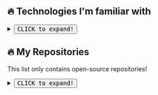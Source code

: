 ## 🔥 Technologies I'm familiar with
<details><br>
<summary><button><kbd><kbd>CLICK</kbd> to expand!</kbd></button></summary>

![Static Badge](https://img.shields.io/badge/HTML_%26_CSS-lang?logoColor=%23fff&labelColor=%23db3300&color=%23db3300)
![Static Badge](https://img.shields.io/badge/SASS_%26_LESS-lang?logoColor=%23fff&labelColor=%23c76494&color=%23c76494)
![Static Badge](https://img.shields.io/badge/JavaScript-f7ae00?logo=javascript&logoColor=%23fff&labelColor=%23f7ae00&color=%23f7ae00)
![Static Badge](https://img.shields.io/badge/TypeScript-lang?logo=typescript&logoColor=%23fff&labelColor=%232f74c0&color=%232f74c0)
![Static Badge](https://img.shields.io/badge/Python-lang?logo=python&logoColor=%23fff&labelColor=%23376c99&color=%23376c99)
![Static Badge](https://img.shields.io/badge/React-lang?logo=react&logoColor=%235ed3f3&labelColor=%23000&color=%23000)
![Static Badge](https://img.shields.io/badge/NextJS-lang?logo=react&logoColor=%23fff&labelColor=%23c42525&color=%23c42525)
![Static Badge](https://img.shields.io/badge/MaterialUI-lang?logo=mui&logoColor=%23fff&labelColor=%23007cf8&color=%23007cf8)
![Static Badge](https://img.shields.io/badge/NodeJS-green?logo=javascript&logoColor=%23fff&labelColor=%233c823b&color=%233c823b)
![Static Badge](https://img.shields.io/badge/MySQL-lang?logo=mysql&logoColor=%23fff&labelColor=%23e48e00&color=%23e48e00)
![Static Badge](https://img.shields.io/badge/MongoDB-green?logo=mongodb&logoColor=%23fff&labelColor=%234fa542&color=%234fa542)
![Static Badge](https://img.shields.io/badge/Git-lang?logo=github&logoColor=%23fff&labelColor=%238A2BE2&color=%238A2BE2)
![Static Badge](https://img.shields.io/badge/Docker-lang?logo=docker&logoColor=%23fff&labelColor=%231d63ed&color=%231d63ed)

</details>

## 🔥 My Repositories
This list only contains open-source repositories!
<details>
<summary><button><kbd><kbd>CLICK</kbd> to expand!</kbd></button></summary>

### 1. ChatGPT-Assistant

<blockquote>ChatGPT-Assisant that can work in as discord bot or in web-interface (inteface if a clone chatGPT's chat). Can be implemented on website with <iframe> tag. Script contains 3 config, for main, style and language configs. Main one contains all settings for the entire project. Project was made on NodeJS & Express.JS</blockquote>

<a href="https://github.com/FLEYreal/ChatGPT-Assistant"><img alt="Static Badge" src="https://img.shields.io/badge/Repository-8A2BE2?logo=github&logoColor=%23ffffff&labelColor=8A2BE2"></a>
![Static Badge](https://img.shields.io/badge/NodeJS-green?logo=javascript&logoColor=%23fff&labelColor=%233c823b&color=%233c823b)
![Static Badge](https://img.shields.io/badge/JavaScript-f7ae00?logo=javascript&logoColor=%23fff&labelColor=%23f7ae00&color=%23f7ae00)
![Static Badge](https://img.shields.io/badge/MySQL-lang?logo=mysql&logoColor=%23fff&labelColor=%23e48e00&color=%23e48e00)


### 2. Discord-Message-Spammer

<blockquote>This is a discord bot, that can send notifications to all users of discord server it's located. Can be used for mailing to everyone. Bot also has filters, message can be sent to exact role. Has API to send notification with. Project was mde with NodeJS & Express.JS & Typescript</blockquote>

<a href="https://github.com/FLEYreal/Discord-Message-Spammer"><img alt="Static Badge" src="https://img.shields.io/badge/Repository-8A2BE2?logo=github&logoColor=%23ffffff&labelColor=8A2BE2"></a>
![Static Badge](https://img.shields.io/badge/NodeJS-green?logo=javascript&logoColor=%23fff&labelColor=%233c823b&color=%233c823b)
![Static Badge](https://img.shields.io/badge/TypeScript-lang?logo=typescript&logoColor=%23fff&labelColor=%232f74c0&color=%232f74c0)
![Static Badge](https://img.shields.io/badge/JavaScript-f7ae00?logo=javascript&logoColor=%23fff&labelColor=%23f7ae00&color=%23f7ae00)

### 3. SAS-Discord-Bot

<blockquote>This is a discord bot, that uses API of steam and cs:go to get information about XP of the steam users, sends custom message to discord as XP updated!</blockquote>

<a href="https://github.com/FLEYreal/SAS-Discord-Bot"><img alt="Static Badge" src="https://img.shields.io/badge/Repository-8A2BE2?logo=github&logoColor=%23ffffff&labelColor=8A2BE2"></a>
![Static Badge](https://img.shields.io/badge/Python-lang?logo=python&logoColor=%23fff&labelColor=%23376c99&color=%23376c99)

### 4. YouTube-Chat-Bot

<blockquote>The chat-bot for streamers on youtube which monitors all user's messages and adds points for activity, saves these points to SQL database and then they can be used to buy stuff of the website</blockquote>

<a href="https://github.com/FLEYreal/YouTube-Chat-Bot"><img alt="Static Badge" src="https://img.shields.io/badge/Repository-8A2BE2?logo=github&logoColor=%23ffffff&labelColor=8A2BE2"></a>
![Static Badge](https://img.shields.io/badge/NodeJS-green?logo=javascript&logoColor=%23fff&labelColor=%233c823b&color=%233c823b)
![Static Badge](https://img.shields.io/badge/JavaScript-f7ae00?logo=javascript&logoColor=%23fff&labelColor=%23f7ae00&color=%23f7ae00)
![Static Badge](https://img.shields.io/badge/MySQL-lang?logo=mysql&logoColor=%23fff&labelColor=%23e48e00&color=%23e48e00)

### 5. HatBuilders-Website

<blockquote>A Commertial Website for the Project of HatBuilders. The project that creates big buildings in Minecraft</blockquote>

<a href="https://github.com/FLEYreal/HatBuilders-Website"><img alt="Static Badge" src="https://img.shields.io/badge/Repository-8A2BE2?logo=github&logoColor=%23ffffff&labelColor=8A2BE2"></a>
![Static Badge](https://img.shields.io/badge/NextJS-lang?logo=react&logoColor=%23fff&labelColor=%23c42525&color=%23c42525)
![Static Badge](https://img.shields.io/badge/MaterialUI-lang?logo=mui&logoColor=%23fff&labelColor=%23007cf8&color=%23007cf8)
![Static Badge](https://img.shields.io/badge/TypeScript-lang?logo=typescript&logoColor=%23fff&labelColor=%232f74c0&color=%232f74c0)

### 6. StormShop-Project

<blockquote>Uncompleted StormShop website. This is a shop that sells Nitro, Netflix and other subscriptions to Russian Users unable to purchase them. Also sells scripts for various needs. Website contains main page, page with scripts, search bar and feature to add articles</blockquote>

<a href="https://github.com/FLEYreal/Storm-Shop-Project"><img alt="Static Badge" src="https://img.shields.io/badge/Repository-8A2BE2?logo=github&logoColor=%23ffffff&labelColor=8A2BE2"></a>
![Static Badge](https://img.shields.io/badge/React-lang?logo=react&logoColor=%235ed3f3&labelColor=%23000&color=%23000)
![Static Badge](https://img.shields.io/badge/NodeJS-green?logo=javascript&logoColor=%23fff&labelColor=%233c823b&color=%233c823b)
![Static Badge](https://img.shields.io/badge/JavaScript-f7ae00?logo=javascript&logoColor=%23fff&labelColor=%23f7ae00&color=%23f7ae00)
![Static Badge](https://img.shields.io/badge/MySQL-lang?logo=mysql&logoColor=%23fff&labelColor=%23e48e00&color=%23e48e00)
![Static Badge](https://img.shields.io/badge/MaterialUI-lang?logo=mui&logoColor=%23fff&labelColor=%23007cf8&color=%23007cf8)
![Static Badge](https://img.shields.io/badge/TypeScript-lang?logo=typescript&logoColor=%23fff&labelColor=%232f74c0&color=%232f74c0)

</details>
